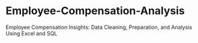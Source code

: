 # Employee-Compensation-Analysis
Employee Compensation Insights: Data Cleaning, Preparation, and Analysis Using Excel and SQL

